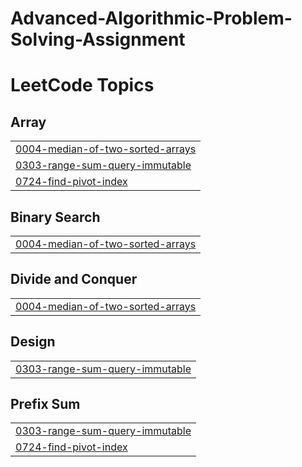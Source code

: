 # Advanced-Algorithmic-Problem-Solving-Assignment
<!---LeetCode Topics Start-->
# LeetCode Topics
## Array
|  |
| ------- |
| [0004-median-of-two-sorted-arrays](https://github.com/blazesakai20/Advanced-Algorithmic-Problem-Solving-Assignment/tree/master/0004-median-of-two-sorted-arrays) |
| [0303-range-sum-query-immutable](https://github.com/blazesakai20/Advanced-Algorithmic-Problem-Solving-Assignment/tree/master/0303-range-sum-query-immutable) |
| [0724-find-pivot-index](https://github.com/blazesakai20/Advanced-Algorithmic-Problem-Solving-Assignment/tree/master/0724-find-pivot-index) |
## Binary Search
|  |
| ------- |
| [0004-median-of-two-sorted-arrays](https://github.com/blazesakai20/Advanced-Algorithmic-Problem-Solving-Assignment/tree/master/0004-median-of-two-sorted-arrays) |
## Divide and Conquer
|  |
| ------- |
| [0004-median-of-two-sorted-arrays](https://github.com/blazesakai20/Advanced-Algorithmic-Problem-Solving-Assignment/tree/master/0004-median-of-two-sorted-arrays) |
## Design
|  |
| ------- |
| [0303-range-sum-query-immutable](https://github.com/blazesakai20/Advanced-Algorithmic-Problem-Solving-Assignment/tree/master/0303-range-sum-query-immutable) |
## Prefix Sum
|  |
| ------- |
| [0303-range-sum-query-immutable](https://github.com/blazesakai20/Advanced-Algorithmic-Problem-Solving-Assignment/tree/master/0303-range-sum-query-immutable) |
| [0724-find-pivot-index](https://github.com/blazesakai20/Advanced-Algorithmic-Problem-Solving-Assignment/tree/master/0724-find-pivot-index) |
<!---LeetCode Topics End-->